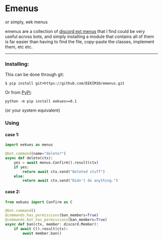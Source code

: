 # Emenus
or simply, eek menus

emenus are a collection of [discord ext menus]() that I find could be 
very useful across bots, and simply installing a module that contains 
all of them is far easier than having to find the file, copy-paste the
classes, implement them, etc etc.

---

### Installing:
This can be done through git:
```shell script
$ pip install git+https://github.com/EEKIM10/emenus.git
```

Or from [PyPi](https://pypi.org/project/eekues):
```shell script
python -m pip install eekues>=0.1
```
(or your system equivalent)

### Using
#### case 1:
```python
import eekues as menus

@bot.command(name="delete?")
async def delete(ctx):
    yes = await menus.Confirm().result(ctx)
    if yes:
        return await ctx.send("Deleted stuff")
    else:
        return await ctx.send("Didn't do anything.")
```
#### case 2:
```python
from eekues import Confirm as C

@bot.command()
@commands.has_permissions(ban_members=True)
@commands.bot_has_permissions(ban_members=True)
async def ban(ctx, member: discord.Member):
    if await C().result(ctx):
        await member.ban()
```